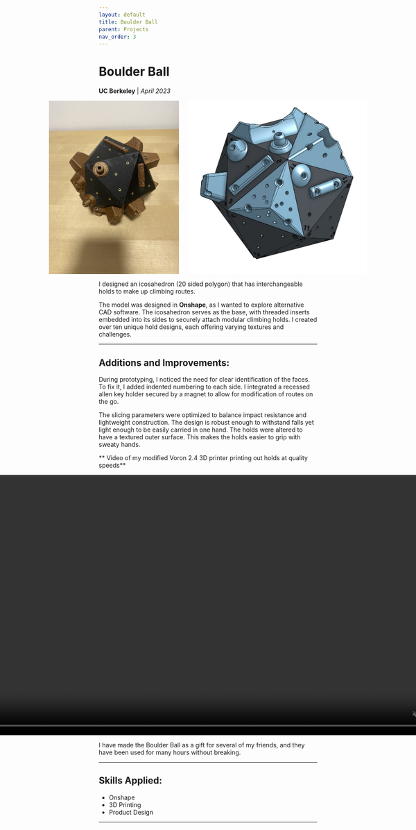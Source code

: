 ```yaml
---
layout: default
title: Boulder Ball
parent: Projects
nav_order: 3
---
```


# Boulder Ball
**UC Berkeley** | *April 2023*

<div style="display: flex; justify-content: center; gap: 20px;">
  <img src="assets/boulder_ball.jpg" alt="Image of physical Boulder Ball prototype" style="height: 400px; width: auto;">
  <img src="assets/boulder_ball_cad.jpg" alt="CAD model of the Boulder Ball" style="height: 400px; width: auto;">
</div>

I designed an icosahedron (20 sided polygon) that has interchangeable holds to make up climbing routes.

The model was designed in **Onshape**, as I wanted to explore alternative CAD software. The icosahedron serves as the base, with threaded inserts embedded into its sides to securely attach modular climbing holds. I created over ten unique hold designs, each offering varying textures and challenges.

---

## Additions and Improvements:
During prototyping, I noticed the need for clear identification of the faces. To fix it, I added indented numbering to each side. I integrated a recessed allen key holder secured by a magnet to allow for modification of routes on the go.

The slicing parameters were optimized to balance impact resistance and lightweight construction. The design is robust enough to withstand falls yet light enough to be easily carried in one hand. The holds were altered to have a textured outer surface. This makes the holds easier to grip with sweaty hands.

** Video of my modified Voron 2.4 3D printer printing out holds at quality speeds**
<div style="display: flex; justify-content: center;">
  <video style="height: 600px; width: auto;" controls autoplay loop muted>
    <source src="assets/printing_boulder_ball.mp4" type="video/mp4">
    Your browser does not support the video tag.
  </video>
</div>


I have made the Boulder Ball as a gift for several of my friends, and they have been used for many hours without breaking.

---

## Skills Applied:
- Onshape
- 3D Printing
- Product Design

---